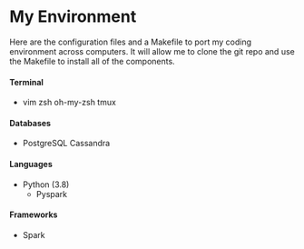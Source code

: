 # My Environment

Here are the configuration files and a Makefile to port my coding environment across
computers. It will allow me to clone the git repo and use the Makefile to install
all of the components.

#### Terminal
* vim
  zsh
  oh-my-zsh
  tmux

#### Databases
* PostgreSQL
  Cassandra

#### Languages
* Python (3.8)
  * Pyspark

#### Frameworks
* Spark



